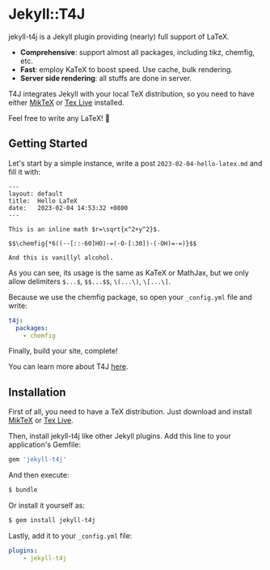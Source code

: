 # Jekyll::T4J

jekyll-t4j is a Jekyll plugin providing (nearly) full support of LaTeX.

- **Comprehensive**: support almost all packages, including tikz, chemfig, etc.
- **Fast**: employ KaTeX to boost speed. Use cache, bulk rendering.
- **Server side rendering**: all stuffs are done in server.

T4J integrates Jekyll with your local TeX distribution, so you need to have either [MikTeX](https://miktex.org/) or [Tex Live](https://tug.org/texlive/) installed.

Feel free to write any LaTeX! &#x1F389;

## Getting Started

Let's start by a simple instance, write a post `2023-02-04-hello-latex.md` and fill it with:

```
---
layout: default
title:  Hello LaTeX
date:   2023-02-04 14:53:32 +0800
---

This is an inline math $r=\sqrt{x^2+y^2}$.

$$\chemfig{*6((--[::-60]HO)-=(-O-[:30])-(-OH)=-=)}$$

And this is vanillyl alcohol.
```

As you can see, its usage is the same as KaTeX or MathJax, but we only allow delimiters `$...$`, `$$...$$`, `\(...\)`, `\[...\]`.

Because we use the chemfig package, so open your `_config.yml` file and write:

```yaml
t4j:
  packages:
    - chemfig
```

Finally, build your site, complete!

You can learn more about T4J [here](https://github.com/crow02531/jekyll-t4j/wiki).

## Installation

First of all, you need to have a TeX distribution. Just download and install [MikTeX](https://miktex.org/) or [Tex Live](https://tug.org/texlive/).

Then, install jekyll-t4j like other Jekyll plugins. Add this line to your application's Gemfile:

```ruby
gem 'jekyll-t4j'
```

And then execute:

```sh
$ bundle
```

Or install it yourself as:

```sh
$ gem install jekyll-t4j
```

Lastly, add it to your `_config.yml` file:

```yaml
plugins:
    - jekyll-t4j
```